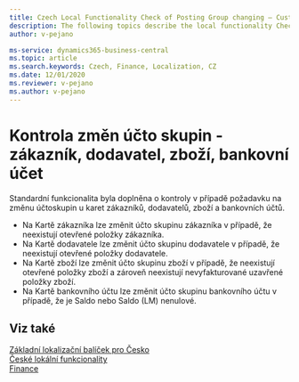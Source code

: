 ```yaml
---
title: Czech Local Functionality Check of Posting Group changing – Customer, Vendor, item, bank account
description: The following topics describe the local functionality Check of Posting Group changing – Customer, Vendor, item, bank account in the Czech version of Business Central.
author: v-pejano

ms-service: dynamics365-business-central
ms.topic: article
ms.search.keywords: Czech, Finance, Localization, CZ
ms.date: 12/01/2020
ms.reviewer: v-pejano
ms.author: v-pejano
---
```


# Kontrola změn účto skupin - zákazník, dodavatel, zboží, bankovní účet

Standardní funkcionalita byla doplněna o kontroly v případě požadavku na změnu účtoskupin u karet zákazníků, dodavatelů, zboží a bankovních účtů.

- Na Kartě zákazníka lze změnit účto skupinu zákazníka v případě, že neexistují otevřené položky zákazníka.
- Na Kartě dodavatele lze změnit účto skupinu dodavatele v případě, že neexistují otevřené položky dodavatele.
- Na Kartě zboží lze změnit účto skupinu zboží v případě, že neexistují otevřené položky zboží a zároveň neexistují nevyfakturované uzavřené položky zboží.
- Na Kartě bankovního účtu lze změnit účto skupinu bankovního účtu v případě, že je Saldo nebo Saldo (LM) nenulové.

## Viz také

[Základní lokalizační balíček pro Česko](ui-extensions-core-localization-pack-cz.md)  
[České lokální funkcionality](czech-local-functionality.md)  
[Finance](../../finance.md)  
